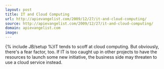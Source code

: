 ```yaml
---
layout: post
title: IT and Cloud Computing
url: http://apievangelist.com/2009/12/27/it-and-cloud-computing/
source: http://apievangelist.com/2009/12/27/it-and-cloud-computing/
domain: apievangelist.com
image: 
---
```

{% include JB/setup %}IT tends to scoff at cloud computing. But obviously, there's a fear factor, too. If IT is too caught up in other projects to have the resources to launch some new initiative, the business side may threaten to use a cloud service instead.